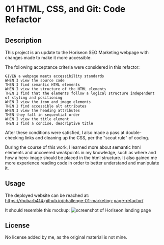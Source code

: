 # 01 HTML, CSS, and Git: Code Refactor

# <Horiseon landing page refactor>

## Description

This project is an update to the Horiseon SEO Marketing webpage with changes made to make it more accessible.

The following acceptance criteria were considered in this refactor:

```
GIVEN a webpage meets accessibility standards
WHEN I view the source code
THEN I find semantic HTML elements
WHEN I view the structure of the HTML elements
THEN I find that the elements follow a logical structure independent of styling and positioning
WHEN I view the icon and image elements
THEN I find accessible alt attributes
WHEN I view the heading attributes
THEN they fall in sequential order
WHEN I view the title element
THEN I find a concise, descriptive title
```

After these conditions were satisfied, I also made a pass at double-checking links and cleaning up the CSS, per the "scout rule" of coding.

During the course of this work, I learned more about semantic html elements and uncovered weakpoints in my knowledge, such as where and how a hero-image should be placed in the html structure. It also gained me more experience reading code in order to better understand and manipulate it.

## Usage

The deployed website can be reached at: https://rhubarb414.github.io/challenge-01-marketing-page-refactor/

It should resemble this mockup: ![screenshot of Horiseon landing page](./assets/images/page-mockup.png)


## License

No license added by me, as the original material is not mine.
